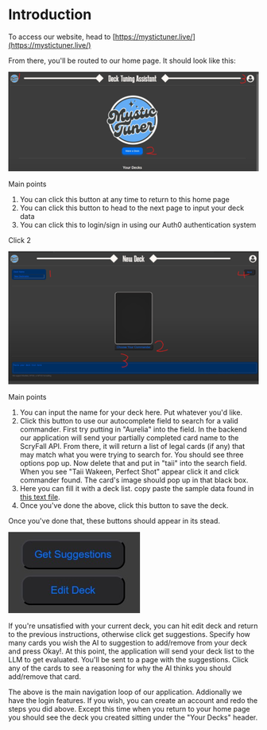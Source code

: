 # Introduction

To access our website, head to [https://mystictuner.live/](https://mystictuner.live/)

From there, you'll be routed to our home page. It should look like this:

<img src = "./media/home.jpg">

Main points

1. You can click this button at any time to return to this home page
2. You can click this button to head to the next page to input your deck data
3. You can click this to login/sign in using our Auth0 authentication system

Click 2

<img src = "./media/make deck.jpg">

Main points

1. You can input the name for your deck here. Put whatever you'd like.
2. Click this button to use our autocomplete field to search for a valid commander. First try putting in "Aurelia" into the field. In the backend our application will send your partially completed card name to the ScryFall API. From there, it will return a list of legal cards (if any) that may match what you were trying to search for. You should see three options pop up. Now delete that and put in "taii" into the search field. When you see "Taii Wakeen, Perfect Shot" appear click it and click commander found. The card's image should pop up in that black box.
3. Here you can fill it with a deck list. copy paste the sample data found in [this text file](./media/decklist.txt).
4. Once you've done the above, click this button to save the deck.

Once you've done that, these buttons should appear in its stead.

<img src = "./media/new buttons.jpg">

If you're unsatisfied with your current deck, you can hit edit deck and return to the previous instructions, otherwise click get suggestions. Specify how many cards you wish the AI to suggestion to add/remove from your deck and press Okay!. At this point, the application will send your deck list to the LLM to get evaluated. You'll be sent to a page with the suggestions. Click any of the cards to see a reasoning for why the AI thinks you should add/remove that card.

The above is the main navigation loop of our application. Addionally we have the login features. If you wish, you can create an account and redo the steps you did above. Except this time when you return to your home page you should see the deck you created sitting under the "Your Decks" header.
